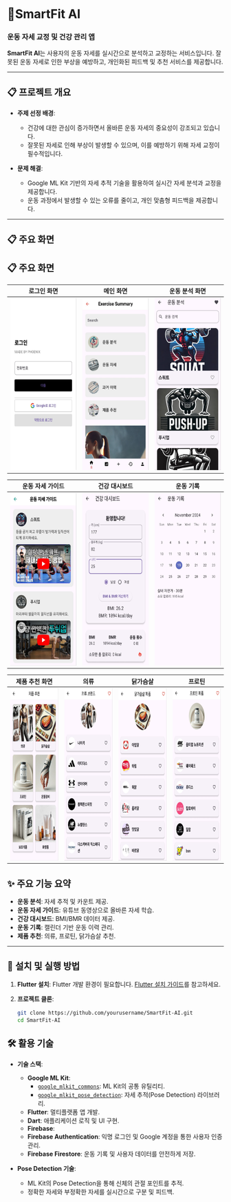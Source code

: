 # **🌟SmartFit AI**

### **운동 자세 교정 및 건강 관리 앱**

**SmartFit AI**는 사용자의 운동 자세를 실시간으로 분석하고 교정하는 서비스입니다. 잘못된 운동 자세로 인한 부상을 예방하고, 개인화된 피드백 및 추천 서비스를 제공합니다.

---

## **📋 프로젝트 개요**

- **주제 선정 배경**:
  - 건강에 대한 관심이 증가하면서 올바른 운동 자세의 중요성이 강조되고 있습니다.
  - 잘못된 자세로 인해 부상이 발생할 수 있으며, 이를 예방하기 위해 자세 교정이 필수적입니다.

- **문제 해결**:
  - Google ML Kit 기반의 자세 추적 기술을 활용하여 실시간 자세 분석과 교정을 제공합니다.
  - 운동 과정에서 발생할 수 있는 오류를 줄이고, 개인 맞춤형 피드백을 제공합니다.

---

## **📋 주요 화면**

## **📋 주요 화면**

| 로그인 화면 | 메인 화면 | 운동 분석 화면 |
| --- | --- | --- |
| <img src="./images/login.jpg" alt="로그인 화면" width="200" height="400"> | <img src="./images/main_screen.jpg" alt="메인 화면" width="200" height="400"> | <img src="./images/analysis.jpg" alt="운동 분석 화면" width="200" height="400"> |

| 운동 자세 가이드 | 건강 대시보드 | 운동 기록 |
| --- | --- | --- |
| <img src="./images/guide.jpg" alt="운동 자세 가이드" width="200" height="400"> | <img src="./images/bmi.jpg" alt="건강 대시보드" width="200" height="400"> | <img src="./images/record.jpg" alt="운동 기록" width="200" height="400"> |

| 제품 추천 화면 | 의류 | 닭가슴살 | 프로틴 |
| --- | --- | --- | --- |
| <img src="./images/product.jpg" alt="제품 추천" width="200" height="400"> | <img src="./images/clothes.jpg" alt="의류" width="200" height="400"> | <img src="./images/chicken.jpg" alt="닭가슴살" width="200" height="400"> | <img src="./images/protein.jpg" alt="프로틴" width="200" height="400"> |



## **✨ 주요 기능 요약**

- **운동 분석**: 자세 추적 및 카운트 제공.
- **운동 자세 가이드**: 유튜브 동영상으로 올바른 자세 학습.
- **건강 대시보드**: BMI/BMR 데이터 제공.
- **운동 기록**: 캘린더 기반 운동 이력 관리.
- **제품 추천**: 의류, 프로틴, 닭가슴살 추천.

---

## **🚀 설치 및 실행 방법**

1. **Flutter 설치**:
   Flutter 개발 환경이 필요합니다. [Flutter 설치 가이드](https://docs.flutter.dev/get-started/install)를 참고하세요.

2. **프로젝트 클론**:
   ```bash
   git clone https://github.com/yourusername/SmartFit-AI.git
   cd SmartFit-AI


## **🛠️ 활용 기술**

- **기술 스택**:
  - **Google ML Kit**:
    - [`google_mlkit_commons`](https://pub.dev/packages/google_mlkit_commons): ML Kit의 공통 유틸리티.
    - [`google_mlkit_pose_detection`](https://pub.dev/packages/google_mlkit_pose_detection): 자세 추적(Pose Detection) 라이브러리.
  - **Flutter**: 멀티플랫폼 앱 개발.
  - **Dart**: 애플리케이션 로직 및 UI 구현.
  - **Firebase**:
  - **Firebase Authentication**: 익명 로그인 및 Google 계정을 통한 사용자 인증 관리.
  - **Firebase Firestore**: 운동 기록 및 사용자 데이터를 안전하게 저장.
    
- **Pose Detection 기술**:
  - ML Kit의 Pose Detection을 통해 신체의 관절 포인트를 추적.
  - 정확한 자세와 부정확한 자세를 실시간으로 구분 및 피드백.


